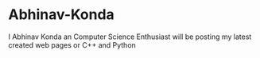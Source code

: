 # Abhinav-Konda
I Abhinav Konda an Computer Science Enthusiast will be posting my latest created web pages or C++ and Python
